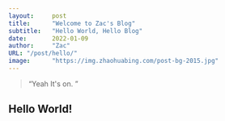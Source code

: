 ```yaml
---
layout:     post
title:      "Welcome to Zac's Blog"
subtitle:   "Hello World, Hello Blog"
date:       2022-01-09
author:     "Zac"
URL: "/post/hello/"
image:      "https://img.zhaohuabing.com/post-bg-2015.jpg"
---
```


> “Yeah It's on. ”


## Hello World!

